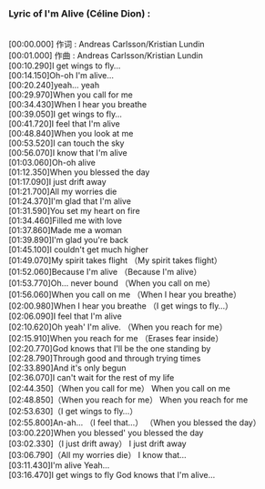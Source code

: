 <h3>Lyric of I'm Alive (Céline Dion) :</h3><p><br>[00:00.000] 作词 : Andreas Carlsson/Kristian Lundin
<br>[00:01.000] 作曲 : Andreas Carlsson/Kristian Lundin
<br>[00:10.290]I get wings to fly…
<br>[00:14.150]Oh-oh I'm alive…
<br>[00:20.240]yeah… yeah
<br>[00:29.970]When you call for me
<br>[00:34.430]When I hear you breathe
<br>[00:39.050]I get wings to fly…
<br>[00:41.720]I feel that I'm alive
<br>[00:48.840]When you look at me
<br>[00:53.520]I can touch the sky
<br>[00:56.070]I know that I'm alive
<br>[01:03.060]Oh-oh alive
<br>[01:12.350]When you blessed the day
<br>[01:17.090]I just drift away
<br>[01:21.700]All my worries die
<br>[01:24.370]I'm glad that I'm alive
<br>[01:31.590]You set my heart on fire
<br>[01:34.460]Filled me with love
<br>[01:37.860]Made me a woman
<br>[01:39.890]I'm glad you're back
<br>[01:45.100]I couldn't get much higher
<br>[01:49.070]My spirit takes flight （My spirit takes flight）
<br>[01:52.060]Because I'm alive （Because I'm alive）
<br>[01:53.770]Oh… never bound （When you call on me）
<br>[01:56.060]When you call on me （When I hear you breathe）
<br>[02:00.980]When I hear you breathe （I get wings to fly…）
<br>[02:06.090]I feel that I'm alive
<br>[02:10.620]Oh yeah' I'm alive. （When you reach for me）
<br>[02:15.910]When you reach for me （Erases fear inside）
<br>[02:20.770]God knows that I'll be the one standing by
<br>[02:28.790]Through good and through trying times
<br>[02:33.890]And it's only begun
<br>[02:36.070]I can't wait for the rest of my life
<br>[02:44.350]（When you call for me） When you call on me
<br>[02:48.850]（When you reach for me） When you reach for me
<br>[02:53.630]（I get wings to fly…）
<br>[02:55.800]An-ah… （I feel that…） （When you blessed the day）
<br>[03:00.220]When you blessed' you blessed the day
<br>[03:02.330]（I just drift away） I just drift away
<br>[03:06.790]（All my worries die） I know that…
<br>[03:11.430]I'm alive Yeah…
<br>[03:16.470]I get wings to fly God knows that I'm alive…
</p>